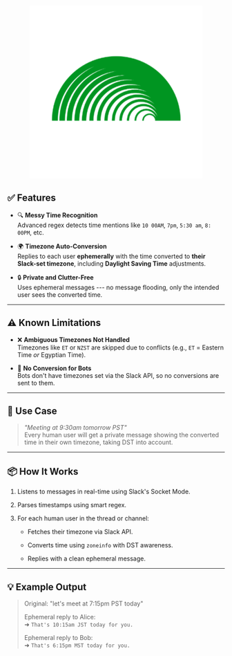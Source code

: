 <p align="center">
  <img src="assets/logo.png" alt="Description" width="400"/>
</p>

✅ Features
----------

-   🔍 **Messy Time Recognition**\
    Advanced regex detects time mentions like `10 00AM`, `7pm`, `5:30 am`, `8: 00PM`, etc.

-   🌍 **Timezone Auto-Conversion**\
    Replies to each user **ephemerally** with the time converted to **their Slack-set timezone**, including **Daylight Saving Time** adjustments.

-   🔒 **Private and Clutter-Free**\
    Uses ephemeral messages --- no message flooding, only the intended user sees the converted time.

* * * * *

⚠️ Known Limitations
--------------------

-   ❌ **Ambiguous Timezones Not Handled**\
    Timezones like `ET` or `NZST` are skipped due to conflicts (e.g., `ET` = Eastern Time *or* Egyptian Time).

-   🤖 **No Conversion for Bots**\
    Bots don't have timezones set via the Slack API, so no conversions are sent to them.

* * * * *

🚀 Use Case
-----------

> *"Meeting at 9:30am tomorrow PST"*\
> Every human user will get a private message showing the converted time in their own timezone, taking DST into account.

* * * * *

📦 How It Works
---------------

1.  Listens to messages in real-time using Slack's Socket Mode.

2.  Parses timestamps using smart regex.

3.  For each human user in the thread or channel:

    -   Fetches their timezone via Slack API.

    -   Converts time using `zoneinfo` with DST awareness.

    -   Replies with a clean ephemeral message.

* * * * *

💡 Example Output
-----------------

> Original: "let's meet at 7:15pm PST today"
>
> Ephemeral reply to Alice:\
> ➜ `That's 10:15am JST today for you.`
>
> Ephemeral reply to Bob:\
> ➜ `That's 6:15pm MST today for you.`